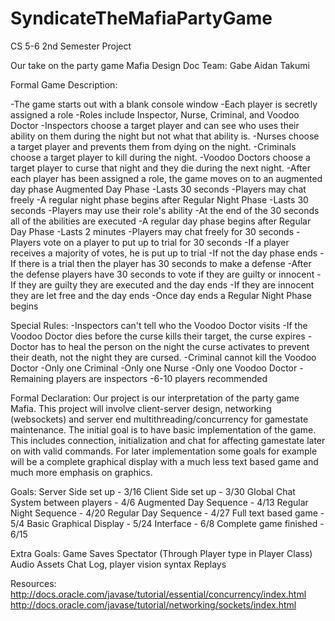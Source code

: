 SyndicateTheMafiaPartyGame
==========================

CS 5-6 2nd Semester Project

Our take on the party game Mafia
Design Doc
Team:
Gabe
Aidan
Takumi

Formal Game Description:

-The game starts out with a blank console window
-Each player is secretly assigned a role
-Roles include Inspector, Nurse, Criminal, and Voodoo Doctor
  -Inspectors choose a target player and can see who uses their ability on them during the night but not what that ability is.
	-Nurses choose a target player and prevents them from dying on the night.
	-Criminals choose a target player to kill during the night.
	-Voodoo Doctors choose a target player to curse that night and they die during the next
 night.
-After each player has been assigned a role, the game moves on to an augmented day phase
	Augmented Day Phase
		-Lasts 30 seconds
		-Players may chat freely
		-A regular night phase begins after
	Regular Night Phase
		-Lasts 30 seconds
		-Players may use their role's ability
		-At the end of the 30 seconds all of the abilities are executed
		-A regular day phase begins after
	Regular Day Phase
		-Lasts 2 minutes
		-Players may chat freely for 30 seconds
		-Players vote on a player to put up to trial for 30 seconds
		-If a player receives a majority of votes, he is put up to trial
		-If not the day phase ends
		-If there is a trial then the player has 30 seconds to make a defense
		-After the defense players have 30 seconds to vote if they are guilty or innocent
		-If they are guilty they are executed and the day ends
		-If they are innocent they are let free and the day ends
		-Once day ends a Regular Night Phase begins

Special Rules:
-Inspectors can't tell who the Voodoo Doctor visits
-If the Voodoo Doctor dies before the curse kills their target, the curse expires
-Doctor has to heal the person on the night the curse activates to prevent their death, not the night they are cursed.
-Criminal cannot kill the Voodoo Doctor
-Only one Criminal
-Only one Nurse
-Only one Voodoo Doctor
-Remaining players are inspectors
-6-10 players recommended

Formal Declaration:
Our project is our interpretation of the party game Mafia. This project will involve client-server design, networking (websockets) and server end multithreading/concurrency for gamestate maintenance. The initial goal is to have basic implementation of the game. This includes connection, initialization and chat for affecting gamestate later on with valid commands. For later implementation some goals for example will be a complete graphical display with a much less text based game and much more emphasis on graphics.

Goals:
Server Side set up - 3/16
Client Side set up - 3/30
Global Chat System between players - 4/6
Augmented Day Sequence - 4/13
Regular Night Sequence - 4/20
Regular Day Sequence - 4/27
Full text based game - 5/4
Basic Graphical Display - 5/24
Interface - 6/8
Complete game finished - 6/15

Extra Goals:
Game Saves
Spectator (Through Player type in Player Class)
Audio Assets
Chat Log, player vision syntax
Replays

Resources:
http://docs.oracle.com/javase/tutorial/essential/concurrency/index.html
http://docs.oracle.com/javase/tutorial/networking/sockets/index.html
